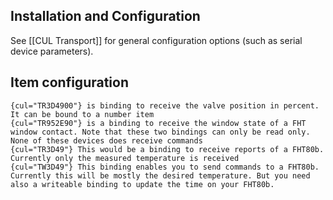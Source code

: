 ## Installation and Configuration
See [[CUL Transport]] for general configuration options (such as serial device parameters).

## Item configuration
    {cul="TR3D4900"} is binding to receive the valve position in percent. It can be bound to a number item
    {cul="TR952E90"} is a binding to receive the window state of a FHT window contact. Note that these two bindings can only be read only. None of these devices does receive commands
    {cul="TR3D49"} This would be a binding to receive reports of a FHT80b. Currently only the measured temperature is received
    {cul="TW3D49"} This binding enables you to send commands to a FHT80b. Currently this will be mostly the desired temperature. But you need also a writeable binding to update the time on your FHT80b.

